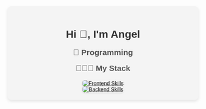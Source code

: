 <div style="text-align: center; font-family: Arial, sans-serif; background-color: #f4f4f4; padding: 20px; border-radius: 10px; max-width: 600px; margin: auto; box-shadow: 0 4px 8px rgba(0,0,0,0.1);">
  <h1 style="margin-bottom: 10px; color: #333;">Hi 👋, I'm Angel</h1>
  
  <h2 style="margin-top: 20px; color: #555;">🚀 Programming</h2>
  <h2 style="margin-top: 10px; color: #555;">👨🏻‍💻 My Stack</h2>

  <div style="display: flex; justify-content: center; gap: 20px; flex-wrap: wrap; margin-top: 20px;">
    <a href="https://skillicons.dev">
      <img src="https://skillicons.dev/icons?i=html,css,typescript,javascript,angular" alt="Frontend Skills" style="border-radius: 5px; box-shadow: 0 2px 4px rgba(0,0,0,0.1);">
      <br>
      <img src="https://skillicons.dev/icons?i=java,spring,docker,git,mysql" alt="Backend Skills" style="border-radius: 5px; box-shadow: 0 2px 4px rgba(0,0,0,0.1);">
    </a>
  </div>
</div>
